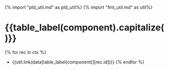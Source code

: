 {% import "pld_util.md" as pld_util%}
{% import "fmt_util.md" as util%}

# {{table_label(component).capitalize()}}
{% for rec in ctx %}
* {{util.link(data[table_label(component)][rec.id])}}
{% endfor %}